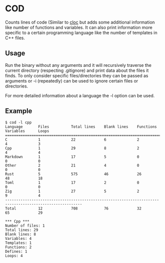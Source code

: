 # COD

Counts lines of code (Similar to [cloc](https://github.com/AlDanial/cloc)
but adds some additional information like number of functions and variables.
It can also print information more specific to a certain programming language
like the number of templates in C++ files.

## Usage

Run the binary without any arguments and it will recursively traverse the current directory
(respecting .gitignore) and print data about the files it finds. To only consider specific
files/directories they can be passed as arguments or -i (repeatedly) can be used to ignore
certain files or directories.

For more detailed information about a language the -l option can be used.

## Example
```
$ cod -l cpp
Language       Files          Total lines    Blank lines    Functions      Variables      Loops
=========================================================================================================
C              1              22             6              2              4              3
Cpp            1              29             8              2              4              4
Markdown       1              17             5              0              0              0
Other          2              21             4              0              0              0
Rust           5              575            46             26             48             18
Toml           1              17             2              0              0              0
Zig            1              27             5              2              9              4
---------------------------------------------------------------------------------------------------------
Total          12             708            76             32             65             29

*** Cpp ***
Number of files: 1
Total lines: 29
Blank lines: 8
Variables: 4
Templates: 1
Functions: 2
Defines: 1
Loops: 4
```
